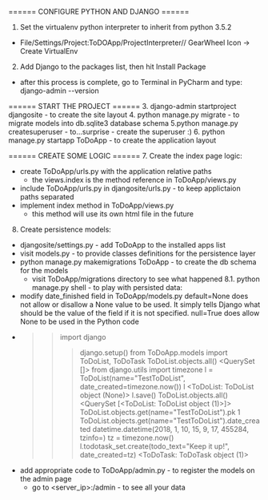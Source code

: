 ====== CONFIGURE PYTHON AND DJANGO ======
1. Set the virtualenv python interpreter to inherit from python 3.5.2
  + File/Settings/Project:ToDOApp/ProjectInterpreter// GearWheel Icon -> Create VirtualEnv
2. Add Django to the packages list, then hit Install Package
  + after this process is complete, go to Terminal in PyCharm and type: django-admin --version

====== START THE PROJECT ======
3. django-admin startproject djangosite - to create the site layout
4. python manage.py migrate - to migrate models into db.sqlite3 database schema
5.python manage.py createsuperuser - to...surprise - create the superuser :)
6. python manage.py startapp ToDoApp - to create the application layout

====== CREATE SOME LOGIC ======
7. Create the index page logic:
  + create ToDoApp/urls.py with the application relative paths
    - the views.index is the method reference in ToDoApp/views.py
  + include ToDoApp/urls.py in djangosite/urls.py - to keep applictaion paths separated
  + implement index method in ToDoApp/views.py
    - this method will use its own html file in the future
8. Create persistence models:
  + djangosite/settings.py - add ToDoApp to the installed apps list
  + visit models.py - to provide classes definitions for the persistence layer
  + python manage.py makemigrations ToDoApp - to create the db schema for the models
    - visit ToDoApp/migrations directory to see what happened
8.1. python manage.py shell - to play with persisted data:
  + modify date_finished field in ToDoApp/models.py
    default=None does not allow or disallow a None value to be used.
    It simply tells Django what should be the value of the field if it is not specified.
    null=True does allow None to be used in the Python code
  + >> import django
    >>> django.setup()
    >>> from ToDoApp.models import ToDoList, ToDoTask
    >>> ToDoList.objects.all()
    <QuerySet []>
    >>> from django.utils import timezone
    >>> l = ToDoList(name="TestToDoList", date_created=timezone.now())
    >>> l
    <ToDoList: ToDoList object (None)>
    >>> l.save()
    >>> ToDoList.objects.all()
    <QuerySet [<ToDoList: ToDoList object (1)>]>
    >>> ToDoList.objects.get(name="TestToDoList").pk
    1
    >>> ToDoList.objects.get(name="TestToDoList").date_created
    datetime.datetime(2018, 1, 10, 15, 9, 17, 455284, tzinfo=<UTC>)
    >>> tz = timezone.now()
    l.todotask_set.create(todo_text="Keep it up!", date_created=tz)
    <ToDoTask: ToDoTask object (1)>
    >>>
  + add appropriate code to ToDoApp/admin.py - to register the models on the admin page
    - go to <server_ip>:<port>/admin - to see all your data

